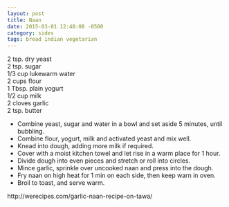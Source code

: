 ```yaml
---
layout: post
title: Naan
date: 2015-03-01 12:48:08 -0500
category: sides
tags: bread indian vegetarian
---
```

2 tsp. dry yeast  
2 tsp. sugar  
1/3 cup lukewarm water  
2 cups flour  
1 Tbsp. plain yogurt  
1/2 cup milk  
2 cloves garlic  
2 tsp. butter  
<ul>
	<li>Combine yeast, sugar and water in a bowl and set aside 5 minutes, until bubbling.</li>
	<li>Combine flour, yogurt, milk and activated yeast and mix well.</li>
	<li>Knead into dough, adding more milk if required.</li>
	<li>Cover with a moist kitchen towel and let rise in a warm place for 1 hour.</li>
	<li>Divide dough into even pieces and stretch or roll into circles.</li>
	<li>Mince garlic, sprinkle over uncooked naan and press into the dough.</li>
	<li>Fry naan on high heat for 1 min on each side, then keep warn in oven.</li>
	<li>Broil to toast, and serve warm.</li>
</ul>
http://werecipes.com/garlic-naan-recipe-on-tawa/  
